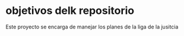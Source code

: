 # objetivos delk repositorio

Este proyecto se encarga de manejar los planes de la liga de la jusitcia
